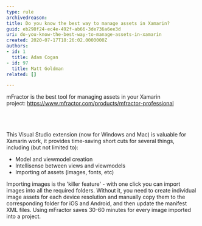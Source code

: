 ```yaml
---
type: rule
archivedreason: 
title: Do you know the best way to manage assets in Xamarin?
guid: eb298f24-ec4e-492f-ab66-3de736a6ee3d
uri: do-you-know-the-best-way-to-manage-assets-in-xamarin
created: 2020-07-17T18:26:02.0000000Z
authors:
- id: 1
  title: Adam Cogan
- id: 97
  title: Matt Goldman
related: []

---
```



​mFractor is the b​est tool for managing assets in your Xamarin project&#58;&#160;<a href="https&#58;//www.mfractor.com/products/mfractor-professional">https&#58;//www.mfractor.com/products/mfractor-professional</a><br><br>
<br><excerpt class='endintro'></excerpt><br>
<p>This Visual Studio extension (now for Windows and Mac) is valuable for Xamarin work, it provides time-saving​ short cuts for several things, including (but not limited to)&#58;<br></p><ul><li>Model and viewmodel creation</li><li>Intellisense between views and viewmodels</li><li>Importing of assets (images, fonts, etc)</li></ul><p class="ssw15-rteElement-P">Importing images is the 'killer feature' - with one click you can import images into all the required folders. Without it, you need to create individual image assets for each device resolution and manually copy them to the corresponding folder for iOS and Android, and then update the manifest XML files. Using mFractor saves 30-60 minutes for every image imported into a project.<br></p><p></p>


